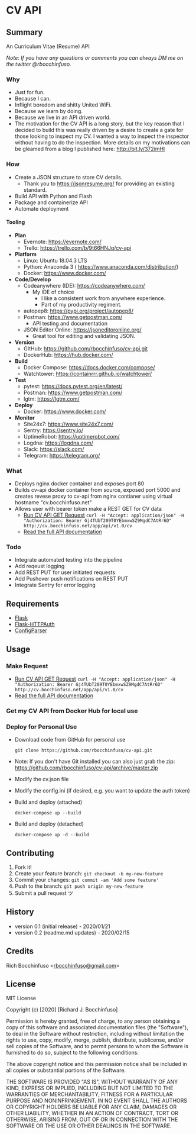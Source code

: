 # CV API

## Summary
An Curriculum Vitae (Resume) API 

_Note: If you have any questions or comments you can always DM me on the twitter @rbocchinfuso._

### Why
- Just for fun.
- Because I can.
- Inflight boredom and shitty United WiFi.
- Because we learn by doing.
- Because we live in an API driven world.
- The motivation for the CV API is a long story, but the key reason that I decided to build this was really driven by a desire to create a gate for those looking to inspect my CV. I wanted a way to inspect the inspector without having to do the inspection. More details on my motivations can be gleamed from a blog I published here: http://bit.ly/372imHl

### How
- Create a JSON structure to store CV details.
    - Thank you to https://jsonresume.org/ for providing an existing standard.
- Build API with Python and Flash
- Package and containerize API
- Automate deployment

#### Tooling
- **Plan**
	- Evernote:  https://evernote.com/
	- Trello:  https://trello.com/b/9t66HNJq/cv-api
- **Platform**
	- Linux:  Ubuntu 18.04.3 LTS
	- Python:  Anaconda 3 ( https://www.anaconda.com/distribution/)
	- Docker:  https://www.docker.com/
- **Code/Develop**
	- Codeanywhere (IDE):  https://codeanywhere.com/
		- My IDE of choice
			- I like a consistent work from anywhere experience.
			- Part of my productivity regiment.
	- autopep8:  https://pypi.org/project/autopep8/
	- Postman:  https://www.getpostman.com/
		- API testing and documentation
	- JSON Editor Online:  https://jsoneditoronline.org/
		- Great tool for editing and validating JSON.
- **Version**
	- GItHub:  https://github.com/rbocchinfuso/cv-api.git
	- DockerHub:  https://hub.docker.com/
- **Build**
	- Docker Compose:  https://docs.docker.com/compose/
	- Watchtower:  https://containrrr.github.io/watchtower/
- **Test**
	- pytest:  https://docs.pytest.org/en/latest/
	- Postman:  https://www.getpostman.com/
	- lgtm:  https://lgtm.com/
- **Deploy**
	- Docker:  https://www.docker.com/
- **Monitor**
	- Site24x7:  https://www.site24x7.com/
	- Sentry:  https://sentry.io/
	- UptimeRobot:  https://uptimerobot.com/
	- Logdna:  https://logdna.com/
	- Slack:  https://slack.com/
	- Telegram:  https://telegram.org/

### What
- Deploys nginx docker container and exposes port 80
- Builds cv-api docker container from source, exposed port 5000 and creates revese proxy to cv-api from nginx contianer using virtual hostname "cv.bocchinfuso.net"
- Allows user with bearer token make a REST GET for CV data
	- [Run CV API GET Request](https://reqbin.com/c-xyo316m9) 
```curl -H "Accept: application/json" -H "Authorization: Bearer Gj4TUbT209T0YEbmxwSZ9MgdC7AtRr6D" http://cv.bocchinfuso.net/app/api/v1.0/cv```
	- [Read the full API documentation](https://documenter.getpostman.com/view/916401/SWLe6nU9?version=latest#1421c1f4-b5cb-42fd-9188-fc0b168c65d7)

### Todo
- Integrate automated testing into the pipeline
- Add reqeust logging
- Add REST PUT for user initiated requests
- Add Pushover push notifications on REST PUT
- Integrate Sentry for error logging

## Requirements
- [Flask](https://github.com/pallets/flask)
- [Flask-HTTPAuth](https://github.com/miguelgrinberg/Flask-HTTPAuth)
- [ConfigParser](https://docs.python.org/3/library/configparser.html)

## Usage

### Make Request
- [Run CV API GET Request](https://reqbin.com/c-xyo316m9) 
```curl -H "Accept: application/json" -H "Authorization: Bearer Gj4TUbT209T0YEbmxwSZ9MgdC7AtRr6D" http://cv.bocchinfuso.net/app/api/v1.0/cv```
- [Read the full API documentation](https://documenter.getpostman.com/view/916401/SWLe6nU9?version=latest#1421c1f4-b5cb-42fd-9188-fc0b168c65d7)

### Get my CV API from Docker Hub for local use

### Deploy for Personal Use
- Download code from GitHub for personal use
	```
	git clone https://github.com/rbocchinfuso/cv-api.git
	```
- Note:  If you don't have Git installed you can also just grab the zip: https://github.com/rbocchinfuso/cv-api/archive/master.zip

- Modify the cv.json file
- Modify the config.ini (if desired, e.g. you want to update the auth token)
- Build and deploy (attached)
	```
	docker-compose up --build
	```
- Build and deploy (detached)
	```
	docker-compose up -d --build
	```

## Contributing

1. Fork it!
2. Create your feature branch: `git checkout -b my-new-feature`
3. Commit your changes: `git commit -am 'Add some feature'`
4. Push to the branch: `git push origin my-new-feature`
5. Submit a pull request ツ

## History
-  version 0.1 (initial release) - 2020/01/21
-  version 0.2 (readme.md updates) - 2020/02/15

## Credits
Rich Bocchinfuso <<rbocchinfuso@gmail.com>>

## License
MIT License

Copyright (c) [2020] [Richard J. Bocchinfuso]

Permission is hereby granted, free of charge, to any person obtaining a copy
of this software and associated documentation files (the "Software"), to deal
in the Software without restriction, including without limitation the rights
to use, copy, modify, merge, publish, distribute, sublicense, and/or sell
copies of the Software, and to permit persons to whom the Software is
furnished to do so, subject to the following conditions:

The above copyright notice and this permission notice shall be included in all
copies or substantial portions of the Software.

THE SOFTWARE IS PROVIDED "AS IS", WITHOUT WARRANTY OF ANY KIND, EXPRESS OR
IMPLIED, INCLUDING BUT NOT LIMITED TO THE WARRANTIES OF MERCHANTABILITY,
FITNESS FOR A PARTICULAR PURPOSE AND NONINFRINGEMENT. IN NO EVENT SHALL THE
AUTHORS OR COPYRIGHT HOLDERS BE LIABLE FOR ANY CLAIM, DAMAGES OR OTHER
LIABILITY, WHETHER IN AN ACTION OF CONTRACT, TORT OR OTHERWISE, ARISING FROM,
OUT OF OR IN CONNECTION WITH THE SOFTWARE OR THE USE OR OTHER DEALINGS IN THE
SOFTWARE.